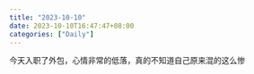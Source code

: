 ```yaml
---
title: "2023-10-10"
date: 2023-10-10T16:47:47+08:00
categories: ["Daily"]
---
```


今天入职了外包，心情非常的低落，真的不知道自己原来混的这么惨
